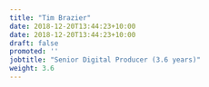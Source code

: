 ```yaml
---
title: "Tim Brazier"
date: 2018-12-20T13:44:23+10:00
date: 2018-12-20T13:44:23+10:00
draft: false
promoted: ''
jobtitle: "Senior Digital Producer (3.6 years)"
weight: 3.6
---
```

